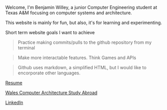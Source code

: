 Welcome, I'm Benjamin Willey, a junior Computer Engineering student at Texas A&M focusing on computer systems and architecture. 

This website is mainly for fun, but also, it's for learning and experimenting.

Short term website goals I want to achieve
 
 > Practice making commits/pulls to the github repository from my terminal
 
 > Make more interactable features. Think Games and APIs

> Github uses markdown, a simplified HTML, but I would like to encorporate other languages.

[Resume](/BenWilleyResume12-14-22.pdf)

[Wales Computer Architecture Study Abroad](/Wales.md)

[LinkedIn](https://www.linkedin.com/in/benjamin-willey-73163a173/)
